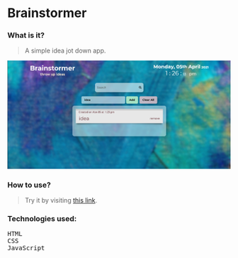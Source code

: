 # Brainstormer

### What is it?
>A simple idea jot down app.
<img src="./assets/Screenshot (475).png">

### How to use?
>Try it by visiting [this link](https://murtuzaalisurti.github.io/brainstormer/).

### Technologies used:
<pre>
HTML
CSS
JavaScript
</pre>
